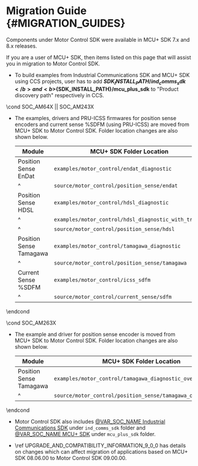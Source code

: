 # Migration Guide {#MIGRATION_GUIDES}

Components under Motor Control SDK were available in MCU+ SDK 7.x and 8.x releases.

If you are a user of MCU+ SDK, then items listed on this page that will assist you in migration to Motor Control SDK.


- To build examples from Industrial Communications SDK and MCU+ SDK using CCS projects, user has to add <b>${SDK_INSTALL_PATH}/ind_comms_sdk</b> and <b>${SDK_INSTALL_PATH}/mcu_plus_sdk</b> to "Product discovery path" respectively in CCS.

\cond SOC_AM64X || SOC_AM243X

- The examples, drivers and PRU-ICSS firmwares for position sense encoders and current sense %SDFM (using PRU-ICSS) are moved from MCU+ SDK to Motor Control SDK. Folder location changes are also shown below.

   Module                      | MCU+ SDK Folder Location                                                                       | Motor Control SDK Folder Location
   ----------------------------|------------------------------------------------------------------------------------------------|----------------------------------------------------------------------------------------------
   Position Sense EnDat        | `examples/motor_control/endat_diagnostic`                                                      | `examples/position_sense/endat_diagnostic`
   ^                           | `source/motor_control/position_sense/endat`                                                    | `source/position_sense/endat`
   Position Sense HDSL         | `examples/motor_control/hdsl_diagnostic`                                                       | `examples/position_sense/hdsl_diagnostic`
   ^                           | `examples/motor_control/hdsl_diagnostic_with_traces`                                           | Merged with `hdsl_diagnostic` example
   ^                           | `source/motor_control/position_sense/hdsl`                                                     | `source/position_sense/hdsl`
   Position Sense Tamagawa     | `examples/motor_control/tamagawa_diagnostic`                                                   | `examples/position_sense/tamagawa_diagnostic`
   ^                           | `source/motor_control/position_sense/tamagawa`                                                 | `source/position_sense/tamagawa`
   Current Sense %SDFM         | `examples/motor_control/icss_sdfm`                                                             | `examples/current_sense/icss_sdfm`
   ^                           | `source/motor_control/current_sense/sdfm`                                                      | `source/current_sense/sdfm`

\endcond

\cond SOC_AM263X

- The example and driver for position sense encoder is moved from MCU+ SDK to Motor Control SDK. Folder location changes are also shown below.

   Module                      | MCU+ SDK Folder Location                                                                    | Motor Control SDK Folder Location
   ----------------------------|---------------------------------------------------------------------------------------------|-----------------------------------------------------------
   Position Sense Tamagawa     | `examples/motor_control/tamagawa_diagnostic_over_soc_uart`                                  | `examples/position_sense/tamagawa_diagnostic_over_soc_uart`
   ^                           | `source/motor_control/position_sense/tamagawa_over_soc_uart`                                | `source/position_sense/tamagawa_over_soc_uart`

\endcond

- Motor Control SDK also includes <a href="@VAR_IC_SDK_DOCS_PATH/index.html" target="_blank">@VAR_SOC_NAME Industrial Communications SDK</a> under `ind_comms_sdk` folder and <a href="@VAR_MCU_SDK_DOCS_PATH/index.html" target="_blank">@VAR_SOC_NAME MCU+ SDK</a> under `mcu_plus_sdk` folder. 

- \ref UPGRADE_AND_COMPATIBILITY_INFORMATION_9_0_0 has details on changes which can affect migration of applications based on MCU+ SDK 08.06.00 to Motor Control SDK 09.00.00.

